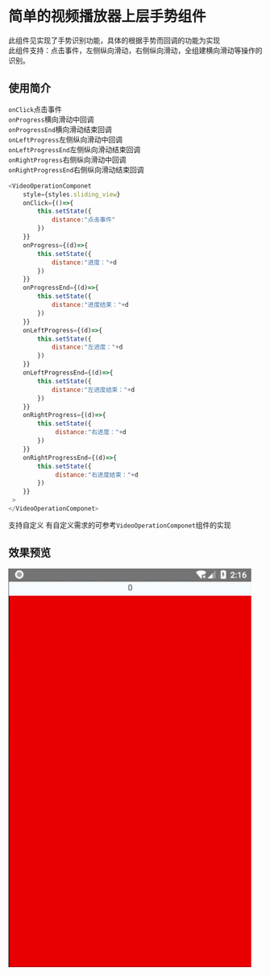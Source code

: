# 简单的视频播放器上层手势组件
此组件见实现了手势识别功能，具体的根据手势而回调的功能为实现  
此组件支持：点击事件，左侧纵向滑动，右侧纵向滑动，全组建横向滑动等操作的识别。
## 使用简介

`onClick`点击事件  
`onProgress`横向滑动中回调  
`onProgressEnd`横向滑动结束回调  
`onLeftProgress`左侧纵向滑动中回调  
`onLeftProgressEnd`左侧纵向滑动结束回调  
`onRightProgress`右侧纵向滑动中回调  
`onRightProgressEnd`右侧纵向滑动结束回调  
```javascript
<VideoOperationComponet
    style={styles.sliding_view}
    onClick={()=>{
        this.setState({
            distance:"点击事件"
        })
    }}
    onProgress={(d)=>{
        this.setState({
            distance:"进度："+d
        })
    }}
    onProgressEnd={(d)=>{
        this.setState({
            distance:"进度结束："+d
        })
    }}
    onLeftProgress={(d)=>{
        this.setState({
            distance:"左进度："+d
        })
    }}
    onLeftProgressEnd={(d)=>{
        this.setState({
            distance:"左进度结束："+d
        })
    }}
    onRightProgress={(d)=>{
        this.setState({
             distance:"右进度："+d
        })
    }}
    onRightProgressEnd={(d)=>{
        this.setState({
             distance:"右进度结束："+d
        })
    }}
 >
</VideoOperationComponet>
```
  
支持自定义 有自定义需求的可参考`VideoOperationComponet`组件的实现
## 效果预览
![markdown](./doc/images/a1.gif "markdown")
